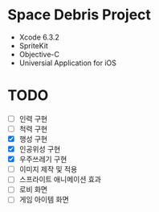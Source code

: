 # Space Debris Project
* Xcode 6.3.2
* SpriteKit
* Objective-C
* Universial Application for iOS

# TODO
- [ ] 인력 구현
- [ ] 척력 구현
- [x] 행성 구현
- [x] 인공위성 구현
- [x] 우주쓰레기 구현
- [ ] 이미지 제작 및 적용
- [ ] 스프라이트 애니메이션 효과
- [ ] 로비 화면
- [ ] 게임 아이템 화면